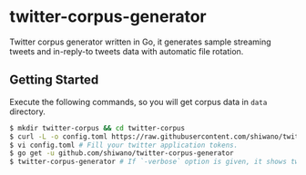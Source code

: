 # twitter-corpus-generator

Twitter corpus generator written in Go, it generates sample streaming tweets and in-reply-to tweets data with automatic file rotation.

## Getting Started

Execute the following commands, so you will get corpus data in `data` directory.

```sh
$ mkdir twitter-corpus && cd twitter-corpus
$ curl -L -o config.toml https://raw.githubusercontent.com/shiwano/twitter-corpus-generator/master/config.example.toml
$ vi config.toml # Fill your twitter application tokens.
$ go get -u github.com/shiwano/twitter-corpus-generator
$ twitter-corpus-generator # If `-verbose` option is given, it shows tweets on stdout.
```
